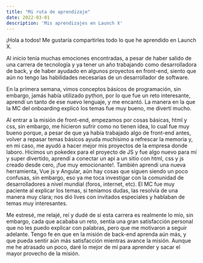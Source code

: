 ```yaml
---
title: "Mi ruta de aprendizaje"
date: 2022-03-01
description: 'Mis aprendizajes en Launch X'
---
```


¡Hola a todos! Me gustaría compartirles todo lo que he aprendido en Launch X.

Al inicio tenía muchas emociones encontradas, a pesar de haber salido de una carrera de tecnología y ya tener un año trabajando como desarrolladora de back, 
y de haber ayudado en algunos proyectos en front-end, siento que aún no tengo las habilidades necesarias de un desarrollador de software.

En la primera semana, vimos conceptos básicos de programación, sin embargo, jamás había utilizado python, por lo que fue un reto interesante,
aprendí un tanto de ese nuevo lenguaje, y me encantó. La manera en la que la MC del onboarding explicó los temas fue muy bueno, me divertí mucho.

Al entrar a la misión de front-end, empezamos por cosas básicas, html y css, sin embargo, me hicieron sufrir como no tienen idea, lo cual fue muy bueno porque, 
a pesar de que ya había trabajado algo de front-end antes, volver a repasar temas básicos ayuda muchísimo a refrescar la memoria y, en mi caso, me ayudó a 
hacer mejor mis proyectos de la empresa donde laboro. Hicimos un pokedex para el proyecto de JS y fue algo nuevo para mí y super divertido, 
aprendí a conectar un api a un sitio con html, css y js creado desde cero, ¡fue muy emocionante!. También aprendí una nueva herramienta, Vue js y Angular,
aún hay cosas que siguen siendo un poco confusas, sin embargo, eso ya me toca investigar con la comunidad de desarrolladores a nivel mundial (foros, internet, etc).
El MC fue muy paciente al explicar los temas, si teníamos dudas, las resolvía de una manera muy clara; nos dió lives con invitados especiales y hablaban de temas 
muy interesantes. 

Me estresé, me relajé, reí y dudé de si esta carrera es realmente lo mío, sin embargo, cada que acababa un reto, sentía una gran satisfacción personal
que no les puedo explicar con palabras, pero que me motivaron a seguir adelante. Tengo fe en que en la misión de back-end aprenda aún más, y que pueda
sentir aún más satisfacción mientras avance la misión. Aunque me he atrasado un poco, daré lo mejor de mí para aprender y sacar el mayor provecho de la misión.
